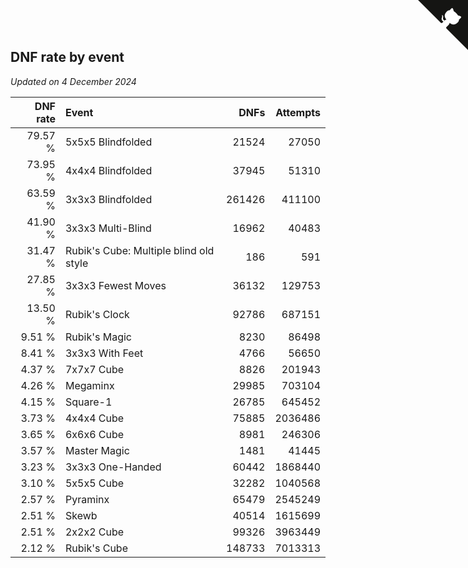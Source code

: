 ## DNF rate by event

*Updated on  4 December 2024*

| DNF rate | Event | DNFs | Attempts |
| ---: | :--- | ---: | ---: |
| 79.57 % | 5x5x5 Blindfolded | 21524 | 27050 |
| 73.95 % | 4x4x4 Blindfolded | 37945 | 51310 |
| 63.59 % | 3x3x3 Blindfolded | 261426 | 411100 |
| 41.90 % | 3x3x3 Multi-Blind | 16962 | 40483 |
| 31.47 % | Rubik's Cube: Multiple blind old style | 186 | 591 |
| 27.85 % | 3x3x3 Fewest Moves | 36132 | 129753 |
| 13.50 % | Rubik's Clock | 92786 | 687151 |
| 9.51 % | Rubik's Magic | 8230 | 86498 |
| 8.41 % | 3x3x3 With Feet | 4766 | 56650 |
| 4.37 % | 7x7x7 Cube | 8826 | 201943 |
| 4.26 % | Megaminx | 29985 | 703104 |
| 4.15 % | Square-1 | 26785 | 645452 |
| 3.73 % | 4x4x4 Cube | 75885 | 2036486 |
| 3.65 % | 6x6x6 Cube | 8981 | 246306 |
| 3.57 % | Master Magic | 1481 | 41445 |
| 3.23 % | 3x3x3 One-Handed | 60442 | 1868440 |
| 3.10 % | 5x5x5 Cube | 32282 | 1040568 |
| 2.57 % | Pyraminx | 65479 | 2545249 |
| 2.51 % | Skewb | 40514 | 1615699 |
| 2.51 % | 2x2x2 Cube | 99326 | 3963449 |
| 2.12 % | Rubik's Cube | 148733 | 7013313 |


<a href="https://github.com/jonatanklosko/wca_statistics" class="github-corner" aria-label="View source on Github"><svg width="80" height="80" viewBox="0 0 250 250" style="fill:#151513; color:#fff; position: absolute; top: 0; border: 0; right: 0;" aria-hidden="true"><path d="M0,0 L115,115 L130,115 L142,142 L250,250 L250,0 Z"></path><path d="M128.3,109.0 C113.8,99.7 119.0,89.6 119.0,89.6 C122.0,82.7 120.5,78.6 120.5,78.6 C119.2,72.0 123.4,76.3 123.4,76.3 C127.3,80.9 125.5,87.3 125.5,87.3 C122.9,97.6 130.6,101.9 134.4,103.2" fill="currentColor" style="transform-origin: 130px 106px;" class="octo-arm"></path><path d="M115.0,115.0 C114.9,115.1 118.7,116.5 119.8,115.4 L133.7,101.6 C136.9,99.2 139.9,98.4 142.2,98.6 C133.8,88.0 127.5,74.4 143.8,58.0 C148.5,53.4 154.0,51.2 159.7,51.0 C160.3,49.4 163.2,43.6 171.4,40.1 C171.4,40.1 176.1,42.5 178.8,56.2 C183.1,58.6 187.2,61.8 190.9,65.4 C194.5,69.0 197.7,73.2 200.1,77.6 C213.8,80.2 216.3,84.9 216.3,84.9 C212.7,93.1 206.9,96.0 205.4,96.6 C205.1,102.4 203.0,107.8 198.3,112.5 C181.9,128.9 168.3,122.5 157.7,114.1 C157.9,116.9 156.7,120.9 152.7,124.9 L141.0,136.5 C139.8,137.7 141.6,141.9 141.8,141.8 Z" fill="currentColor" class="octo-body"></path></svg></a><style>.github-corner:hover .octo-arm{animation:octocat-wave 560ms ease-in-out}@keyframes octocat-wave{0%,100%{transform:rotate(0)}20%,60%{transform:rotate(-25deg)}40%,80%{transform:rotate(10deg)}}@media (max-width:500px){.github-corner:hover .octo-arm{animation:none}.github-corner .octo-arm{animation:octocat-wave 560ms ease-in-out}}</style>
